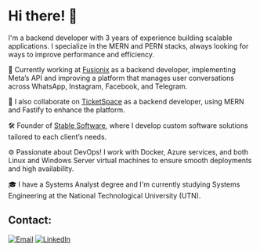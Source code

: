 # Hi there! 👋  

I'm a backend developer with 3 years of experience building scalable applications. I specialize in the MERN and PERN stacks, always looking for ways to improve performance and efficiency.  

💼 Currently working at [Fusionix](https://www.fusionix.net/) as a backend developer, implementing Meta’s API and improving a platform that manages user conversations across WhatsApp, Instagram, Facebook, and Telegram.  

🚀 I also collaborate on [TicketSpace](https://ticketspace.com.ar/) as a backend developer, using MERN and Fastify to enhance the platform.  

🛠️ Founder of [Stable Software](https://stable.com.ar/), where I develop custom software solutions tailored to each client’s needs.  

⚙️ Passionate about DevOps! I work with Docker, Azure services, and both Linux and Windows Server virtual machines to ensure smooth deployments and high availability.

🎓 I have a Systems Analyst degree and I'm currently studying Systems Engineering at the National Technological University (UTN).  


## Contact:
[![Email](https://img.shields.io/badge/valentinolopezbruno@gmail.com-email_-D14836?style=for-the-badge&logo=gmail&logoColor=white&labelColor=101010)](valentinolopezbruno@gmail.com)
[![LinkedIn](https://img.shields.io/badge/LinkedIn-Valentino_Lopez-0077B5?style=for-the-badge&logo=linkedin&logoColor=white&labelColor=101010)](https://www.linkedin.com/in/valentinolopezbruno/)

